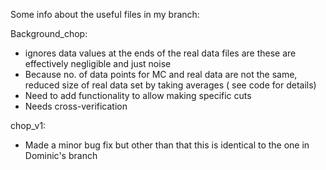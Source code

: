 Some info about the useful files in my branch: 

Background_chop:
- ignores data values at the ends of the real data files are these are effectively negligible and just noise
- Because no. of data points for MC and real data are not the same, reduced size of real data set by taking averages ( see code for details)
- Need to add functionality to allow making specific cuts
- Needs cross-verification 

chop_v1:
- Made a minor bug fix but other than that this is identical to the one in Dominic's branch 
